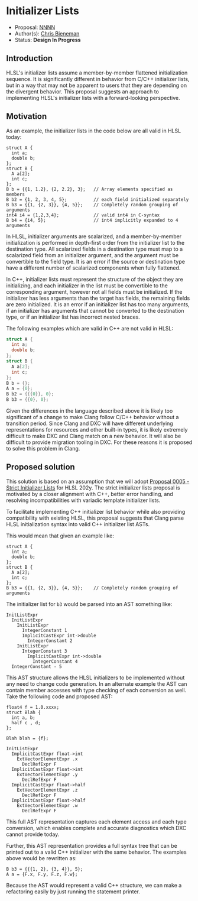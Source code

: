 <!-- {% raw %} -->

# Initializer Lists

* Proposal: [NNNN](NNNN-initializer-lists.md)
* Author(s): [Chris Bieneman](https://github.com/llvm-beanz)
* Status: **Design In Progress**


## Introduction

HLSL's initializer lists assume a member-by-member flattened initialization
sequence. It is significantly different in behavior from C/C++ initializer
lists, but in a way that may not be apparent to users that they are depending on
the divergent behavior. This proposal suggests an approach to implementing
HLSL's initializer lists with a forward-looking perspective.

## Motivation

As an example, the initializer lists in the code below are all valid in HLSL today:

```hlsl
struct A {
  int a;
  double b;
};
struct B {
  A a[2];
  int c;
};
B b = {{1, 1.2}, {2, 2.2}, 3};   // Array elements specified as members
B b2 = {1, 2, 3, 4, 5};          // each field initialized separately
B b3 = {{1, {2, 3}}, {4, 5}};    // Completely random grouping of arguments
int4 i4 = {1,2,3,4};             // valid int4 in C-syntax
B b4 = {i4, 5};                  // int4 implicitly expanded to 4 arguments
```

In HLSL, initializer arguments are scalarized, and a member-by-member
initialization is performed in depth-first order from the initializer list to
the destination type. All scalarized fields in a destination type must map to a
scalarized field from an initializer argument, and the argument must be
convertible to the field type. It is an error if the source or destination type
have a different number of scalarized components when fully flattened.


In C++, initializer lists must represent the structure of the object they are
initializing, and each initializer in the list must be convertible to the
corresponding argument, however not all fields must be initialized. If the
initializer has less arguments than the target has fields, the remaining fields
are zero initialized. It is an error if an initializer list has too many
arguments, if an initializer has arguments that cannot be converted to the
destination type, or if an initializer list has incorrect nested braces.


The following examples which are valid in C++ are not valid in HLSL:

```c++
struct A {
  int a;
  double b;
};
struct B {
  A a[2];
  int c;
};
B b = {};
A a = {0};
B b2 = {{{0}}, 0};
B b3 = {{0}, 0};
```

Given the differences in the language described above it is likely too
significant of a change to make Clang follow C/C++ behavior without a transition
period. Since Clang and DXC will have different underlying representations for
resources and other built-in types, it is likely extremely difficult to make DXC
and Clang match on a new behavior. It will also be difficult to provide
migration tooling in DXC. For these reasons it is proposed to solve this problem
in Clang.

## Proposed solution

This solution is based on an assumption that we will adopt
[Proposal 0005 - Strict Initializer Lists](https://github.com/microsoft/hlsl-specs/blob/main/proposals/0005-strict-initializer-lists.md)
for HLSL 202y. The strict initializer lists proposal is motivated by a closer
alignment with C++, better error handling, and resolving incompatibilities with
variadic template initializer lists.

To facilitate implementing C++ initializer list behavior while also providing
compatibility with existing HLSL, this proposal suggests that Clang parse HLSL
initialization syntax into valid C++ initializer list ASTs.

This would mean that given an example like:

```hlsl
struct A {
  int a;
  double b;
};
struct B {
  A a[2];
  int c;
};
B b3 = {{1, {2, 3}}, {4, 5}};    // Completely random grouping of arguments
```

The initializer list for `b3` would be parsed into an AST something like:

```
InitListExpr
  InitListExpr
    InitListExpr
      IntegerConstant 1
      ImplicitCastExpr int->double
        IntegerConstant 2
    InitListExpr
      IntegerConstant 3
        ImplicitCastExpr int->double
          IntegerConstant 4
  IntegerConstant - 5
```

This AST structure allows the HLSL initializers to be implemented without any
need to change code generation. In an alternate example the AST can contain
member accesses with type checking of each conversion as well. Take the
following code and proposed AST:

```hlsl
float4 f = 1.0.xxxx;
struct Blah {
  int a, b;
  half c , d;
};

Blah blah = {f};
```

```
InitListExpr
  ImplicitCastExpr float->int
    ExtVectorElementExpr .x
      DeclRefExpr F
  ImplicitCastExpr float->int
    ExtVectorElementExpr .y
      DeclRefExpr F
  ImplicitCastExpr float->half
    ExtVectorElementExpr .z
      DeclRefExpr F
  ImplicitCastExpr float->half
    ExtVectorElementExpr .w
      DeclRefExpr F
```

This full AST representation captures each element access and each type
conversion, which enables complete and accurate diagnostics which DXC cannot
provide today.

Further, this AST representation provides a full syntax tree that can be printed
out to a valid C++ initializer with the same behavior. The examples above would
be rewritten as:

```hlsl
B b3 = {{{1, 2}, {3, 4}}, 5};
A a = {F.x, F.y, F.z, F.w};
```

Because the AST would represent a valid C++ structure, we can make a refactoring
easily by just running the statement printer. 

<!-- {% endraw %} -->
